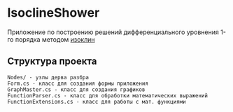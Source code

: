IsoclineShower
=====================
Приложение по построению решений дифференциального уровнения 1-го порядка методом [изоклин](http://mathhelpplanet.com/static.php?p=metod-izoklin)

Структура проекта
-----------------
    Nodes/ - узлы дерва разбра
    Form.cs - класс для создания формы приложения
    GraphMaster.cs - класс для создания графиков
    FunctionParser.cs - класс для обработки математических выражений
    FunctionExtensions.cs - класс для работы с мат. функциями